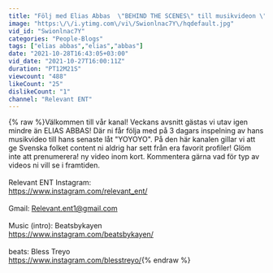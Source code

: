 ```yaml
---
title: "Följ med Elias Abbas  \"BEHIND THE SCENES\" till musikvideon \"YOYOYO\". | RELEVANT ENT"
image: "https:\/\/i.ytimg.com\/vi\/Swionlnac7Y\/hqdefault.jpg"
vid_id: "Swionlnac7Y"
categories: "People-Blogs"
tags: ["elias abbas","elias","abbas"]
date: "2021-10-28T16:43:05+03:00"
vid_date: "2021-10-27T16:00:11Z"
duration: "PT12M21S"
viewcount: "488"
likeCount: "25"
dislikeCount: "1"
channel: "Relevant ENT"
---
```

{% raw %}Välkommen till vår kanal! Veckans avsnitt gästas vi utav igen mindre än ELIAS ABBAS!  Där ni får följa med på 3 dagars inspelning av hans musikvideo till hans senaste låt &quot;YOYOYO&quot;. På den här kanalen gillar vi att ge Svenska folket content ni aldrig har sett från era favorit profiler! Glöm inte att prenumerera! ny video inom kort. Kommentera gärna vad för typ av videos ni vill se i framtiden.<br /><br />Relevant ENT Instagram: <br /><a rel="nofollow" target="blank" href="https://www.instagram.com/relevant_ent/">https://www.instagram.com/relevant_ent/</a><br /><br />Gmail: Relevant.ent1@gmail.com <br /><br />Music (intro): Beatsbykayen <br /><a rel="nofollow" target="blank" href="https://www.instagram.com/beatsbykayen/">https://www.instagram.com/beatsbykayen/</a><br /><br />beats: Bless Treyo<br /><a rel="nofollow" target="blank" href="https://www.instagram.com/blesstreyo/">https://www.instagram.com/blesstreyo/</a>{% endraw %}
